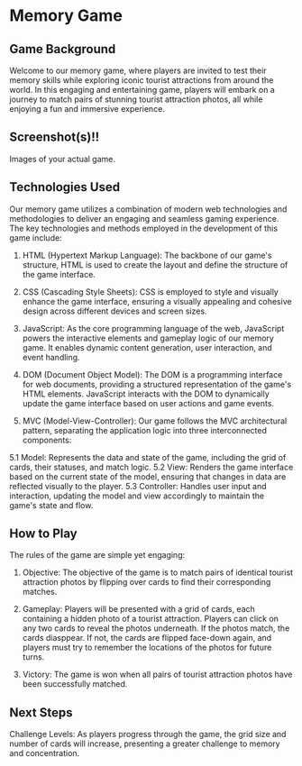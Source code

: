 # Memory Game

## Game Background

Welcome to our memory game, where players are invited to test their memory skills while exploring iconic tourist attractions from around the world. In this engaging and entertaining game, players will embark on a journey to match pairs of stunning tourist attraction photos, all while enjoying a fun and immersive experience.

## Screenshot(s)!!

Images of your actual game.

## Technologies Used

Our memory game utilizes a combination of modern web technologies and methodologies to deliver an engaging and seamless gaming experience. The key technologies and methods employed in the development of this game include:

1. HTML (Hypertext Markup Language): The backbone of our game's structure, HTML is used to create the layout and define the structure of the game interface.

2. CSS (Cascading Style Sheets): CSS is employed to style and visually enhance the game interface, ensuring a visually appealing and cohesive design across different devices and screen sizes.

3. JavaScript: As the core programming language of the web, JavaScript powers the interactive elements and gameplay logic of our memory game. It enables dynamic content generation, user interaction, and event handling.

4. DOM (Document Object Model): The DOM is a programming interface for web documents, providing a structured representation of the game's HTML elements. JavaScript interacts with the DOM to dynamically update the game interface based on user actions and game events.

5. MVC (Model-View-Controller): Our game follows the MVC architectural pattern, separating the application logic into three interconnected components:

5.1 Model: Represents the data and state of the game, including the grid of cards, their statuses, and match logic.
5.2 View: Renders the game interface based on the current state of the model, ensuring that changes in data are reflected visually to the player.
5.3 Controller: Handles user input and interaction, updating the model and view accordingly to maintain the game's state and flow.

## How to Play

The rules of the game are simple yet engaging:

1. Objective: The objective of the game is to match pairs of identical tourist attraction photos by flipping over cards to find their corresponding matches.

2. Gameplay: Players will be presented with a grid of cards, each containing a hidden photo of a tourist attraction. Players can click on any two cards to reveal the photos underneath. If the photos match, the cards diasppear. If not, the cards are flipped face-down again, and players must try to remember the locations of the photos for future turns.

3. Victory: The game is won when all pairs of tourist attraction photos have been successfully matched.

## Next Steps

Challenge Levels: As players progress through the game, the grid size and number of cards will increase, presenting a greater challenge to memory and concentration.
